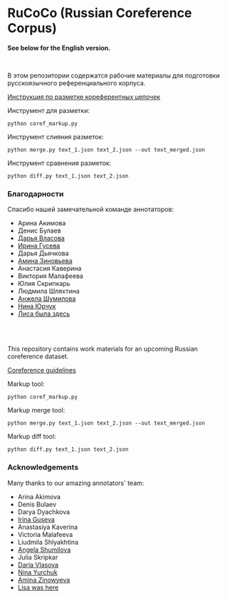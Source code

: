 # RuCoCo (Russian Coreference Corpus)

**See below for the English version.**

</br>

В этом репозитории содержатся рабочие материалы для подготовки русскоязычного референциального корпуса.

[Инструкция по разметке кореферентных цепочек](coreference_guidelines.md)

Инструмент для разметки:

    python coref_markup.py

Инструмент слияния разметок:

    python merge.py text_1.json text_2.json --out text_merged.json
    
Инструмент сравнения разметок:

    python diff.py text_1.json text_2.json

### Благодарности
Спасибо нашей замечательной команде аннотаторов:
* Арина Акимова
* Денис Булаев
* [Дарья Власова](https://github.com/Dariavld)
* [Ирина Гусева](https://github.com/irinaguseva)
* Дарья Дьячкова
* [Амина Зиновьева](https://github.com/AminaZi)
* Анастасия Каверина
* Виктория Малафеева
* Юлия Скрипкарь
* Людмила Шляхтина
* [Анжела Шумилова](https://github.com/AngelaShumilova)
* [Нина Юрчук](https://github.com/Satynth)
* [Лиса была здесь](https://github.com/xiaoliska)


</br>
</br>

This repository contains work materials for an upcoming Russian coreference dataset.

[Coreference guidelines](coreference_guidelines.md)

Markup tool:

    python coref_markup.py

Markup merge tool:

    python merge.py text_1.json text_2.json --out text_merged.json
    
Markup diff tool:

    python diff.py text_1.json text_2.json
    
### Acknowledgements
Many thanks to our amazing annotators' team:
* Arina Akimova
* Denis Bulaev
* Darya Dyachkova
* [Irina Guseva](https://github.com/irinaguseva)
* Anastasiya Kaverina
* Victoria Malafeeva
* Liudmila Shlyakhtina
* [Angela Shumilova](https://github.com/AngelaShumilova)
* Julia Skripkar
* [Daria Vlasova](https://github.com/Dariavld)
* [Nina Yurchuk](https://github.com/Satynth)
* [Amina Zinowyeva](https://github.com/AminaZi)
* [Lisa was here](https://github.com/xiaoliska)
